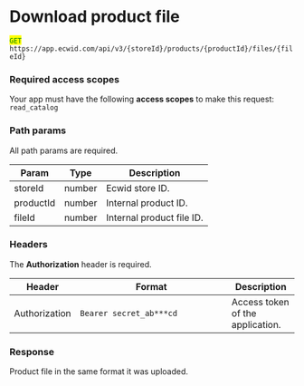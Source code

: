 # Download product file

<mark style="color:green;">`GET`</mark> `https://app.ecwid.com/api/v3/{storeId}/products/{productId}/files/{fileId}`&#x20;

### Required access scopes

Your app must have the following **access scopes** to make this request: `read_catalog`

### Path params

All path params are required.

| Param     | Type   | Description               |
| --------- | ------ | ------------------------- |
| storeId   | number | Ecwid store ID.           |
| productId | number | Internal product ID.      |
| fileId    | number | Internal product file ID. |

### Headers

The **Authorization** header is required.

<table><thead><tr><th>Header</th><th width="252">Format</th><th>Description</th></tr></thead><tbody><tr><td>Authorization</td><td><code>Bearer secret_ab***cd</code></td><td>Access token of the application.</td></tr></tbody></table>

### Response

Product file in the same format it was uploaded.
